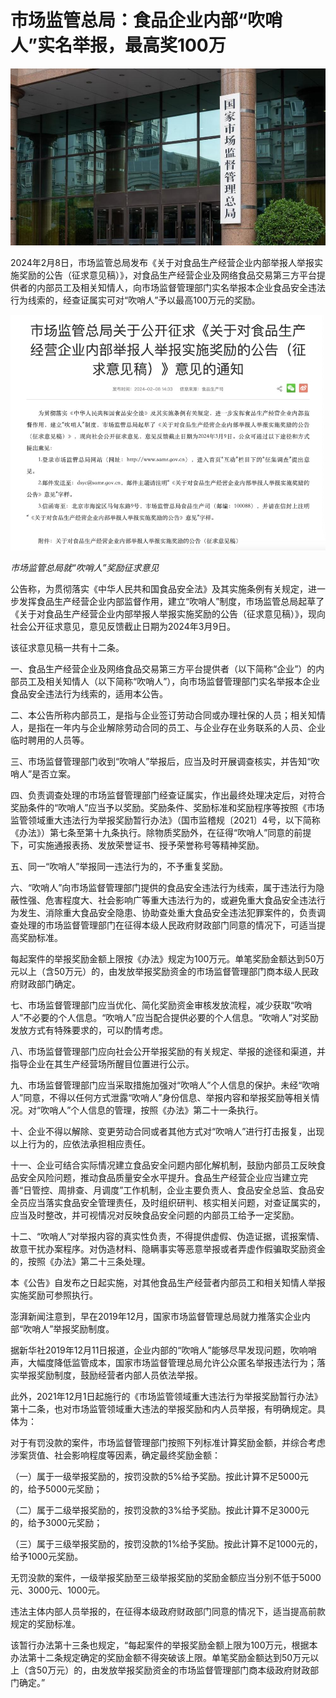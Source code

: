 # 市场监管总局：食品企业内部“吹哨人”实名举报，最高奖100万

![cc6591f5907ad9a26dcddcd1acf69f07.jpg](https://raw.githubusercontent.com/qqhsx/qqnews_image/main/2024/02/09/市场监管总局：食品企业内部“吹哨人”实名举报，最高奖100万/cc6591f5907ad9a26dcddcd1acf69f07.jpg)

2024年2月8日，市场监管总局发布《关于对食品生产经营企业内部举报人举报实施奖励的公告（征求意见稿）》，对食品生产经营企业及网络食品交易第三方平台提供者的内部员工及相关知情人，向市场监督管理部门实名举报本企业食品安全违法行为线索的，经查证属实可对“吹哨人”予以最高100万元的奖励。

![857b833c51bd95af86a9b861b4c89de9.jpg](https://raw.githubusercontent.com/qqhsx/qqnews_image/main/2024/02/09/市场监管总局：食品企业内部“吹哨人”实名举报，最高奖100万/857b833c51bd95af86a9b861b4c89de9.jpg)

_市场监管总局就“吹哨人”奖励征求意见_

公告称，为贯彻落实《中华人民共和国食品安全法》及其实施条例有关规定，进一步发挥食品生产经营企业内部监督作用，建立“吹哨人”制度，市场监管总局起草了《关于对食品生产经营企业内部举报人举报实施奖励的公告（征求意见稿）》，现向社会公开征求意见，意见反馈截止日期为2024年3月9日。

该征求意见稿一共有十二条。

一、食品生产经营企业及网络食品交易第三方平台提供者（以下简称“企业”）的内部员工及相关知情人（以下简称“吹哨人”），向市场监督管理部门实名举报本企业食品安全违法行为线索的，适用本公告。

二、本公告所称内部员工，是指与企业签订劳动合同或办理社保的人员；相关知情人，是指在一年内与企业解除劳动合同的员工、与企业存在业务联系的人员、企业临时聘用的人员等。

三、市场监督管理部门收到“吹哨人”举报后，应当及时开展调查核实，并告知“吹哨人”是否立案。

四、负责调查处理的市场监督管理部门经查证属实，作出最终处理决定后，对符合奖励条件的“吹哨人”应当予以奖励。奖励条件、奖励标准和奖励程序等按照《市场监管领域重大违法行为举报奖励暂行办法》（国市监稽规〔2021〕4号，以下简称《办法》）第七条至第十九条执行。除物质奖励外，在征得“吹哨人”同意的前提下，可实施通报表扬、发放荣誉证书、授予荣誉称号等精神奖励。

五、同一“吹哨人”举报同一违法行为的，不予重复奖励。

六、“吹哨人”向市场监督管理部门提供的食品安全违法行为线索，属于违法行为隐蔽性强、危害程度大、社会影响广等重大违法行为的，或避免重大食品安全违法行为发生、消除重大食品安全隐患、协助查处重大食品安全违法犯罪案件的，负责调查处理的市场监督管理部门在征得本级人民政府财政部门同意的情况下，可适当提高奖励标准。

每起案件的举报奖励金额上限按《办法》规定为100万元。单笔奖励金额达到50万元以上（含50万元）的，由发放举报奖励资金的市场监督管理部门商本级人民政府财政部门确定。

七、市场监督管理部门应当优化、简化奖励资金审核发放流程，减少获取“吹哨人”不必要的个人信息。“吹哨人”应当配合提供必要的个人信息。“吹哨人”对奖励发放方式有特殊要求的，可以酌情考虑。

八、市场监督管理部门应向社会公开举报奖励的有关规定、举报的途径和渠道，并指导企业在其生产经营场所醒目位置进行公示。

九、市场监督管理部门应当采取措施加强对“吹哨人”个人信息的保护。未经“吹哨人”同意，不得以任何方式泄露“吹哨人”身份信息、举报内容和举报奖励等相关情况。对“吹哨人”个人信息的管理，按照《办法》第二十一条执行。

十、企业不得以解除、变更劳动合同或者其他方式对“吹哨人”进行打击报复，出现以上行为的，应依法承担相应责任。

十一、企业可结合实际情况建立食品安全问题内部化解机制，鼓励内部员工反映食品安全风险问题，推动食品质量安全水平提升。食品生产经营企业应当建立完善“日管控、周排查、月调度”工作机制，企业主要负责人、食品安全总监、食品安全员应当落实食品安全管理责任，及时组织研判、核实相关问题，对查证属实的，应当及时整改，并可视情况对反映食品安全问题的内部员工给予一定奖励。

十二、“吹哨人”对举报内容的真实性负责，不得提供虚假、伪造证据，谎报案情、故意干扰办案程序。对伪造材料、隐瞒事实等恶意举报或者弄虚作假骗取奖励资金的，按照《办法》第二十三条处理。

本《公告》自发布之日起实施，对其他食品生产经营者内部员工和相关知情人举报实施奖励可参照执行。

澎湃新闻注意到，早在2019年12月，国家市场监督管理总局就力推落实企业内部“吹哨人”举报奖励制度。

据新华社2019年12月11日报道，企业内部的“吹哨人”能够尽早发现问题，吹响哨声，大幅度降低监管成本，国家市场监督管理总局允许公众匿名举报违法行为；落实举报奖励制度，鼓励经营者内部人员依法举报。

此外，2021年12月1日起施行的《市场监管领域重大违法行为举报奖励暂行办法》第十二条，也对市场监管领域重大违法的举报奖励和内人员举报，有明确规定。具体为：

对于有罚没款的案件，市场监督管理部门按照下列标准计算奖励金额，并综合考虑涉案货值、社会影响程度等因素，确定最终奖励金额：

（一）属于一级举报奖励的，按罚没款的5%给予奖励。按此计算不足5000元的，给予5000元奖励；

（二）属于二级举报奖励的，按罚没款的3%给予奖励。按此计算不足3000元的，给予3000元奖励；

（三）属于三级举报奖励的，按罚没款的1%给予奖励。按此计算不足1000元的，给予1000元奖励。

无罚没款的案件，一级举报奖励至三级举报奖励的奖励金额应当分别不低于5000元、3000元、1000元。

违法主体内部人员举报的，在征得本级政府财政部门同意的情况下，适当提高前款规定的奖励标准。

该暂行办法第十三条也规定，“每起案件的举报奖励金额上限为100万元，根据本办法第十二条规定确定的奖励金额不得突破该上限。单笔奖励金额达到50万元以上（含50万元）的，由发放举报奖励资金的市场监督管理部门商本级政府财政部门确定。”

